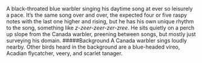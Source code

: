 A black-throated blue warbler singing his daytime song at ever so leisurely a pace. It’s the same song over and over, the expected four or five raspy notes with the last one higher and rising, but he has his own unique rhythm to the song, something like _z-zeer-zeer-zer-zree_. He sits quietly on a perch up slope from the Canada warbler, preening between songs, but mostly just surveying his domain.
#####Background
A Canada warbler sings loudly nearby. Other birds heard in the background are a blue-headed vireo, Acadian flycatcher, veery, and scarlet tanager. 
